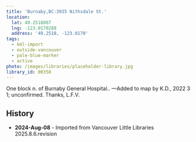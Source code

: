 ```yaml
---
title: 'Burnaby,BC:3935 Nithsdale St.'
location:
  lat: 49.2518087
  lng: -123.0170288
  address: '49.2518, -123.0170'
tags:
  - kml-import
  - outside-vancouver
  - pale-blue-marker
  - active
photo: /images/libraries/placeholder-library.jpg
library_id: 00358
---
```

One block n. of Burnaby General Hospital..
—Added to map by K.D., 2022 3 1; unconfirmed. Thanks, L.F.V.  

## History

- **2024-Aug-08** - Imported from Vancouver Little Libraries 2025.8.6.revision
